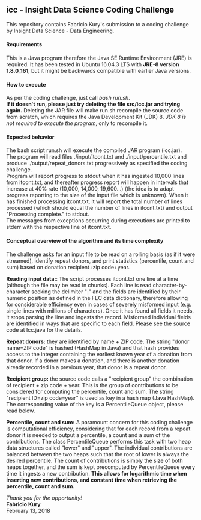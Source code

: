 ## icc - Insight Data Science Coding Challenge
This repository contains Fabricio Kury's submission to a coding challenge by Insight Data Science - Data Engineering.
  
  
#### Requirements
This is a Java program therefore the Java SE Runtime Environment (JRE) is required. It has been tested in Ubuntu 16.04.3 LTS with **JRE-8 version 1.8.0_161**, but it might be backwards compatible with earlier Java versions.  
  
  
#### How to execute
As per the coding challenge, just call _bash run.sh_.  
**If it doesn't run, please just try deleting the file src/icc.jar and trying again.** Deleting the JAR file will make run.sh recompile the source code from scratch, which requires the Java Development Kit (JDK) 8. *JDK 8 is not required to execute the program*, only to recompile it.  
  
  
#### Expected behavior
The bash script run.sh will execute the compiled JAR program (icc.jar).  
The program will read files ./input/itcont.txt and ./input/percentile.txt and produce ./output/repeat_donors.txt progressively as specified the coding challenge.  
Program will report progress to stdout when it has ingested 10,000 lines from itcont.txt, and thereafter progress report will happen in intervals that increase at 40% rate (10,000, 14,000, 19,600...) (the idea is to adapt progress reporting to the size of the input file which is unknown). When it has finished processing itcont.txt, it will report the total number of lines processed (which should equal the number of lines in itcont.txt) and output "Processing complete." to stdout.  
The messages from exceptions occurring during executions are printed to stderr with the respective line of itcont.txt.  
  
  
#### Conceptual overview of the algorithm and its time complexity
The challenge asks for an input file to be read on a rolling basis (as if it were streamed), identify repeat donors, and print statistics (percentile, count and sum) based on donation recipient+zip code+year.  
  
**Reading input data:**: The script processes itcont.txt one line at a time (although the file may be read in chunks). Each line is read character-by-character seeking the delimiter "|" and the fields are identified by their numeric position as defined in the FEC data dictionary, therefore allowing for considerable efficiency even in cases of severely misformed input (e.g. single lines with millions of characters). Once it has found all fields it needs, it stops parsing the line and ingests the record. Misformed individual fields are identified in ways that are specific to each field. Please see the source code at Icc.java for the details.  
  
**Repeat donors:** they are identified by name + ZIP code. The string "donor name=ZIP code" is hashed (HashMap in Java) and that hash provides access to the integer containing the earliest known year of a donation from that donor. If a donor makes a donation, and there is another donation already recorded in a previous year, that donor is a repeat donor.  
  
**Recipient group:** the source code calls a "recipient group" the combination of recipient + zip code + year. This is the group of contributions to be considered for computing the percentile, count and sum. The string "recipient ID=zip code=year" is used as key in a hash map (Java HashMap). The corresponding value of the key is a PercentileQueue object, please read below.  
  
**Percentile, count and sum:** A paramount concern for this coding challenge is computational efficiency, considering that for each record from a repeat donor it is needed to output a percentile, a count and a sum of the contributions. The class PercentileQueue performs this task with two heap data structures called "lower" and "upper". The individual contributions are balanced between the two heaps such that the root of lower is always the desired percentile. The count of contributions is simply the size of both heaps together, and the sum is kept precomputed by PercentileQueue every time it ingests a new contribution. **This allows for logarithmic time when inserting new contributions, and constant time when retrieving the percentile, count and sum.**  
  
  
*Thank you for the opportunity!*  
**Fabricio Kury**  
February 13, 2018
